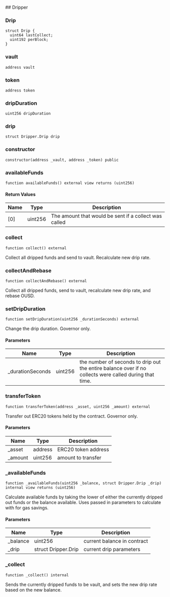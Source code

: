 ﻿﻿## Dripper


### Drip

```solidity
struct Drip {
  uint64 lastCollect;
  uint192 perBlock;
}
```
### vault

```solidity
address vault
```

### token

```solidity
address token
```

### dripDuration

```solidity
uint256 dripDuration
```

### drip

```solidity
struct Dripper.Drip drip
```

### constructor

```solidity
constructor(address _vault, address _token) public
```







### availableFunds

```solidity
function availableFunds() external view returns (uint256)
```






#### Return Values

| Name | Type | Description |
| ---- | ---- | ----------- |
| [0] | uint256 | The amount that would be sent if a collect was called |

### collect

```solidity
function collect() external
```

Collect all dripped funds and send to vault.
 Recalculate new drip rate.





### collectAndRebase

```solidity
function collectAndRebase() external
```

Collect all dripped funds, send to vault, recalculate new drip
 rate, and rebase OUSD.





### setDripDuration

```solidity
function setDripDuration(uint256 _durationSeconds) external
```



Change the drip duration. Governor only.

#### Parameters

| Name | Type | Description |
| ---- | ---- | ----------- |
| _durationSeconds | uint256 | the number of seconds to drip out the entire  balance over if no collects were called during that time. |


### transferToken

```solidity
function transferToken(address _asset, uint256 _amount) external
```



Transfer out ERC20 tokens held by the contract. Governor only.

#### Parameters

| Name | Type | Description |
| ---- | ---- | ----------- |
| _asset | address | ERC20 token address |
| _amount | uint256 | amount to transfer |


### _availableFunds

```solidity
function _availableFunds(uint256 _balance, struct Dripper.Drip _drip) internal view returns (uint256)
```



Calculate available funds by taking the lower of either the
 currently dripped out funds or the balance available.
 Uses passed in parameters to calculate with for gas savings.

#### Parameters

| Name | Type | Description |
| ---- | ---- | ----------- |
| _balance | uint256 | current balance in contract |
| _drip | struct Dripper.Drip | current drip parameters |


### _collect

```solidity
function _collect() internal
```



Sends the currently dripped funds to be vault, and sets
 the new drip rate based on the new balance.



